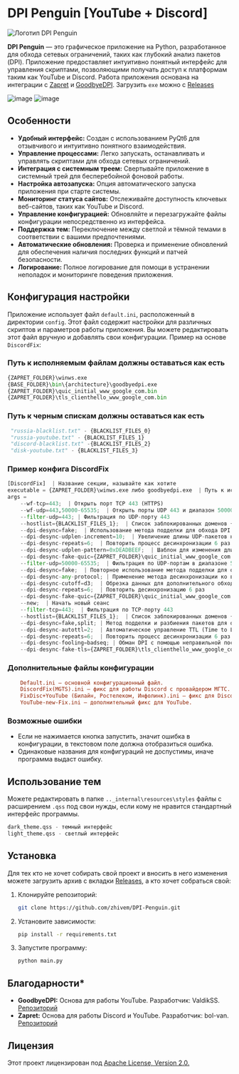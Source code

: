 # DPI Penguin [YouTube + Discord]

![Логотип DPI Penguin](resources/icon/newicon.ico)

**DPI Penguin** — это графическое приложение на Python, разработанное для обхода сетевых ограничений, таких как глубокий анализ пакетов (DPI). Приложение предоставляет интуитивно понятный интерфейс для управления скриптами, позволяющими получать доступ к платформам таким как YouTube и Discord. Работа приложения основана на интеграции с [Zapret](https://github.com/bol-van/zapret) и [GoodbyeDPI](https://github.com/ValdikSS/GoodbyeDPI). Загрузить `exe` можно c [Releases](https://github.com/zhivem/DPI-Penguin/releases)

![image](https://github.com/user-attachments/assets/c431c993-0f60-46d7-bcc9-bd75a4479e4f)
![image](https://github.com/user-attachments/assets/7568e004-110f-4168-b231-cd4ee4679efc)

## Особенности

- **Удобный интерфейс:** Создан с использованием PyQt6 для отзывчивого и интуитивно понятного взаимодействия.
- **Управление процессами:** Легко запускать, останавливать и управлять скриптами для обхода сетевых ограничений.
- **Интеграция с системным треем:** Свертывайте приложение в системный трей для бесперебойной фоновой работы.
- **Настройка автозапуска:** Опция автоматического запуска приложения при старте системы.
- **Мониторинг статуса сайтов:** Отслеживайте доступность ключевых веб-сайтов, таких как YouTube и Discord.
- **Управление конфигурацией:** Обновляйте и перезагружайте файлы конфигурации непосредственно из интерфейса.
- **Поддержка тем:** Переключение между светлой и тёмной темами в соответствии с вашими предпочтениями.
- **Автоматические обновления:** Проверка и применение обновлений для обеспечения наличия последних функций и патчей безопасности.
- **Логирование:** Полное логирование для помощи в устранении неполадок и мониторинге поведения приложения.

## Конфигурация настройки

Приложение использует файл `default.ini`, расположенный в директории `config`. Этот файл содержит настройки для различных скриптов и параметров работы приложения. Вы можете редактировать этот файл вручную и добавлять свои конфигурации. Пример на основе `DiscordFix`:

### Путь к исполняемым файлам должны оставаться как есть 

```py
{ZAPRET_FOLDER}\winws.exe
{BASE_FOLDER}\bin\{architecture}\goodbyedpi.exe
{ZAPRET_FOLDER}\quic_initial_www_google_com.bin 
{ZAPRET_FOLDER}\tls_clienthello_www_google_com.bin
```
### Путь к черным спискам должны оставаться как есть 

```py
 "russia-blacklist.txt" - {BLACKLIST_FILES_0}
 "russia-youtube.txt" - {BLACKLIST_FILES_1}
 "discord-blacklist.txt" -{BLACKLIST_FILES_2}
 "disk-youtube.txt" - {BLACKLIST_FILES_3}
```
### Пример конфига DiscordFix

```py
[DiscordFix]  | Название секции, называйте как хотите
executable = {ZAPRET_FOLDER}\winws.exe либо goodbyedpi.exe  | Путь к исполняемому файлу для обхода блокировок
args = 
    --wf-tcp=443;  | Открыть порт TCP 443 (HTTPS)
    --wf-udp=443,50000-65535;  | Открыть порты UDP 443 и диапазон 50000-65535 для использования
    --filter-udp=443; | Фильтрация по UDP-порту 443
    --hostlist={BLACKLIST_FILES_1};  | Список заблокированных доменов {BLACKLIST_FILES_1}
    --dpi-desync=fake;  | Использование метода подделки для обхода DPI
    --dpi-desync-udplen-increment=10;  | Увеличение длины UDP-пакетов на 10 байт
    --dpi-desync-repeats=6;  | Повторить процесс десинхронизации 6 раз
    --dpi-desync-udplen-pattern=0xDEADBEEF;  | Шаблон для изменения длины UDP-пакетов
    --dpi-desync-fake-quic={ZAPRET_FOLDER}\quic_initial_www_google_com.bin;  | Использование поддельного трафика QUIC
    --filter-udp=50000-65535;  | Фильтрация по UDP-портам в диапазоне 50000-65535
    --dpi-desync=fake;  | Повторное использование метода подделки для обхода DPI
    --dpi-desync-any-protocol; | Применение метода десинхронизации ко всем протоколам
    --dpi-desync-cutoff=d3;  | Обрезка данных для дополнительного обхода DPI
    --dpi-desync-repeats=6;  | Повторить десинхронизацию 6 раз
    --dpi-desync-fake-quic={ZAPRET_FOLDER}\quic_initial_www_google_com.bin;  | Повторное использование поддельного QUIC трафика
    --new;  | Начать новый сеанс
    --filter-tcp=443;  | Фильтрация по TCP-порту 443
    --hostlist={BLACKLIST_FILES_1};  | Список заблокированных доменов {BLACKLIST_FILES_1}
    --dpi-desync=fake,split; | Метод подделки и разбиения пакетов для обхода DPI
    --dpi-desync-autottl=2;  | Автоматическое управление TTL (Time to Live)
    --dpi-desync-repeats=6;  | Повторить процесс десинхронизации 6 раз
    --dpi-desync-fooling=badseq; | Обман DPI с помощью неправильной последовательности пакетов
    --dpi-desync-fake-tls={ZAPRET_FOLDER}\tls_clienthello_www_google_com.bin;  // Использование поддельного TLS трафика
```
### Дополнительные файлы конфигурации
```ini
    Default.ini — основной конфигурационный файл. 
    DiscordFix(MGTS).ini — фикс для работы Discord с провайдером МГТС.
    FixDisc+YouTube (Билайн, Ростелеком, Инфолинк).ini — фикс для Discord и YouTube для провайдеров Билайн, Ростелеком, Инфолинк.
    YouTube-new-Fix.ini — дополнительный фикс для YouTube.
```
### Возможные ошибки

- Если не нажимается кнопка запустить, значит ошибка в конфигурации, в текстовом поле должна отобразиться ошибка.
- Одинаковые названия для конфигураций не доспустимы, иначе программа выдаст ошибку.

## Использование тем
Можете редактировать в папке `.._internal\resources\styles` файлы с расширением `.qss` под свои нужды, если кому не нравится стандартный интерфейс программы.
```py
dark_theme.qss - темный интерфейс
light_theme.qss - светлый интерфейс
```

## Установка

Для тех кто не хочет собирать свой проект и вносить в него изменения можете загрузить архив с вкладки [Releases](https://github.com/zhivem/DPI-Penguin/releases), а кто хочет собраться свой:

1. Клонируйте репозиторий:

    ```bash
    git clone https://github.com/zhivem/DPI-Penguin.git 
    ```

2. Установите зависимости:

    ```bash
    pip install -r requirements.txt
    ```

3. Запустите программу:

    ```bash
    python main.py
    ```

## Благодарности*
- **GoodbyeDPI:** Основа для работы YouTube. Разработчик: ValdikSS. [Репозиторий](https://github.com/ValdikSS/GoodbyeDPI)
- **Zapret:** Основа для работы Discord и YouTube. Разработчик: bol-van. [Репозиторий](https://github.com/bol-van/zapret)

## Лицензия 
Этот проект лицензирован под [Apache License, Version 2.0.](https://raw.githubusercontent.com/zhivem/DPI-Penguin/refs/heads/main/LICENSE)

